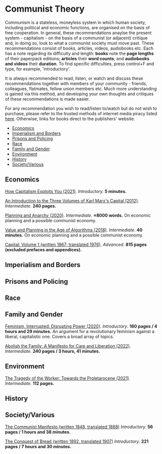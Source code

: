 # Communist Theory

Communism is a stateless, moneyless system in which human society, including political and economic functions, are organised on the basis of free cooperation. In general, these recommendations anaylse the present system - capitalism - on the basis of a communist (or adjacent) critique and, in doing so, look to what a communist society must move past. These recommendations consist of books, articles, videos, audiobooks etc. Each has a note regarding its difficulty and length: **books** note the **page lengths** of their paperpack editions; **articles** their **word counts**; and **audiobooks and videos** their **duration**. To find specific difficulties, press control+F and type, for example, 'introductory'. 

It is *always* recommended to read, listen, or watch and discuss these recommendations together with members of your community - friends, colleagues, flatmates, fellow union members etc. Much more understanding is gained via this method, and developing your own thoughts and critiques of these recommendations is made easier.

For any recommendation you wish to read/listen to/watch but do not wish to purchase, please refer to the trusted methods of internet media piracy listed [here](https://www.reddit.com/r/FREEMEDIAHECKYEAH/wiki/index/). Otherwise, links for books direct to the publishers' website.

<!-- toc -->

- [Economics](#economics)
- [Imperialism and Borders](#imperialism-and-borders)
- [Prisons and Policing](#prisons-and-policing)
- [Race](#race)
- [Family and Gender](#family-and-gender)
- [Environment](#environment)
- [History](#history)
- [Society/Various](#society/various)
  
<!-- tocstop -->

## Economics

[How Capitalism Exploits You (2021)](https://www.youtube.com/watch?v=2mI_RMQEulw). *Introductory.* **5 minutes.**

[An Introduction to the Three Volumes of Karl Marx's Capital (2012)](https://monthlyreview.org/product/an_introduction_to_the_three_volumes_of_karl_marxs_capital/). *Intermediate.* **240 pages.**

[Planning and Anarchy (2020)](https://cominsitu.files.wordpress.com/2020/02/bernes-planning.pdf). *Intermediate.* **≈8000 words.** On economic planning and a possible communist economy.

[Value and Planning in the Age of Algorithms (2018)](https://youtu.be/ZMzZQILjL8k). *Intermediate.* **40 minutes.** On economic planning and a possible communist economy.

[Capital: Volume 1 (written 1867; translated 1976)](https://blackwells.co.uk/bookshop/product/Capital-Volume-1-by-Karl-Marx-Ben-Fowkes/9780140445688). *Advanced*. **815 pages (excluded prefaces and appendices).**

## Imperialism and Borders

## Prisons and Policing

## Race

## Family and Gender

[Feminism, Interrupted: Disrupting Power (2020)](https://www.plutobooks.com/9780745340067/feminism-interrupted/). *Introductory*. **160 pages / 4 hours and 29 minutes.** An argument for a revolutionary feminism against a liberal, capitalistic one. Covers a broad array of topics.

[Abolish the Family: A Manifesto for Care and Liberation (2022)](https://www.versobooks.com/books/4075-abolish-the-family). *Intermediate.* **240 pages / 3 hours, 41 minutes.**

## Environment

[The Tragedy of the Worker: Towards the Proletarocene (2021)](https://www.versobooks.com/books/3727-the-tragedy-of-the-worker). *Intermediate.* **112 pages.**

## History

## Society/Various

[The Communist Manifesto (written 1848, translated 1888)](https://blackwells.co.uk/bookshop/product/The-Communist-Manifesto-by-Karl-Marx-author-Friedrich-Engels-author-Samuel-Moore-translator/9780141397986) *Introductory.* **56 pages / 1 hours and 38 minutes.**

[The Conquest of Bread (written 1892, translated 1907)](https://blackwells.co.uk/bookshop/product/The-Conquest-of-Bread-by-Petr-Alekseevich-Kropotkin-author-David-Priestland-writer-of-added-commentary/9780141396118) *Introductory*. **221 pages / 7 hours and 30 minutes.**
